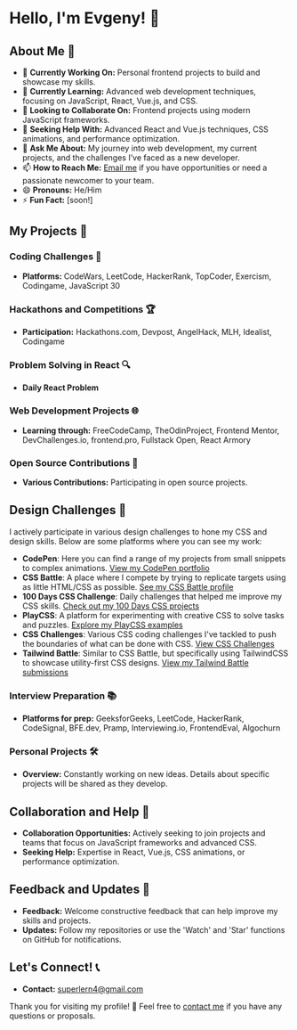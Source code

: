 # Hello, I'm Evgeny! 👋

## About Me 📖
- 🔭 **Currently Working On:** Personal frontend projects to build and showcase my skills.
- 🌱 **Currently Learning:** Advanced web development techniques, focusing on JavaScript, React, Vue.js, and CSS.
- 👯 **Looking to Collaborate On:** Frontend projects using modern JavaScript frameworks.
- 🤔 **Seeking Help With:** Advanced React and Vue.js techniques, CSS animations, and performance optimization.
- 💬 **Ask Me About:** My journey into web development, my current projects, and the challenges I’ve faced as a new developer.
- 📫 **How to Reach Me:** [Email me](mailto:superlern4@gmail.com) if you have opportunities or need a passionate newcomer to your team.
- 😄 **Pronouns:** He/Him
- ⚡ **Fun Fact:** [soon!]

## My Projects 🚀

### Coding Challenges 🧩
- **Platforms:** CodeWars, LeetCode, HackerRank, TopCoder, Exercism, Codingame, JavaScript 30

### Hackathons and Competitions 🏆
- **Participation:** Hackathons.com, Devpost, AngelHack, MLH, Idealist, Codingame

### Problem Solving in React 🔍
- **Daily React Problem**

### Web Development Projects 🌐
- **Learning through:** FreeCodeCamp, TheOdinProject, Frontend Mentor, DevChallenges.io, frontend.pro, Fullstack Open, React Armory

### Open Source Contributions 🤝
- **Various Contributions:** Participating in open source projects.

## Design Challenges 🎨

I actively participate in various design challenges to hone my CSS and design skills. Below are some platforms where you can see my work:

- **CodePen**: Here you can find a range of my projects from small snippets to complex animations. [View my CodePen portfolio](#)
- **CSS Battle**: A place where I compete by trying to replicate targets using as little HTML/CSS as possible. [See my CSS Battle profile](#)
- **100 Days CSS Challenge**: Daily challenges that helped me improve my CSS skills. [Check out my 100 Days CSS projects](#)
- **PlayCSS**: A platform for experimenting with creative CSS to solve tasks and puzzles. [Explore my PlayCSS examples](#)
- **CSS Challenges**: Various CSS coding challenges I've tackled to push the boundaries of what can be done with CSS. [View CSS Challenges](#)
- **Tailwind Battle**: Similar to CSS Battle, but specifically using TailwindCSS to showcase utility-first CSS designs. [View my Tailwind Battle submissions](#)

### Interview Preparation 📚
- **Platforms for prep:** GeeksforGeeks, LeetCode, HackerRank, CodeSignal, BFE.dev, Pramp, Interviewing.io, FrontendEval, Algochurn

### Personal Projects 🛠️
- **Overview:** Constantly working on new ideas. Details about specific projects will be shared as they develop.

## Collaboration and Help 🤲
- **Collaboration Opportunities:** Actively seeking to join projects and teams that focus on JavaScript frameworks and advanced CSS.
- **Seeking Help:** Expertise in React, Vue.js, CSS animations, or performance optimization.

## Feedback and Updates 🔄
- **Feedback:** Welcome constructive feedback that can help improve my skills and projects.
- **Updates:** Follow my repositories or use the 'Watch' and 'Star' functions on GitHub for notifications.

## Let's Connect! 📞
- **Contact:** [superlern4@gmail.com](mailto:superlern4@gmail.com)

Thank you for visiting my profile! 🙏 Feel free to [contact me](mailto:superlern4@gmail.com) if you have any questions or proposals.
